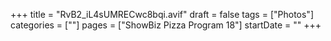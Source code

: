 +++
title = "RvB2_iL4sUMRECwc8bqi.avif"
draft = false
tags = ["Photos"]
categories = [""]
pages = ["ShowBiz Pizza Program 18"]
startDate = ""
+++
